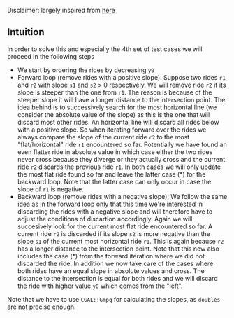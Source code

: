 Disclaimer: largely inspired from [here](https://github.com/simon-hrabec/Algolab-2020/tree/main/problems/Week%2005%20PotW%20-%20Motorcycles)

## Intuition
In order to solve this and especially the 4th set of test cases we will proceed in the following steps
- We start by ordering the rides by decreasing `y0`
- Forward loop (remove rides with a positive slope): Suppose two rides `r1` and `r2` with slope `s1` and `s2` > 0 respectively. We will remove ride `r2` if its slope is steeper than the one from `r1`. The reason is because of the steeper slope it will have a longer distance to the intersection point. The idea behind is to successively search for the most horizontal line (we consider the absolute value of the slope) as this is the one that will discard most other rides. An horizontal line will discard all rides below with a positive slope. So when iterating forward over the rides we always compare the slope of the current ride `r2` to the most "flat/horizontal" ride `r1` encountered so far. Potentially we have found an even flatter ride in absolute value in which case either the two rides never cross because they diverge or they actually cross and the current ride `r2` discards the previous ride `r1`. In both cases we will only update the most flat ride found so far and leave the latter case (*) for the backward loop. Note that the latter case can only occur in case the slope of `r1` is negative.
- Backward loop (remove rides with a negative slope): We follow the same idea as in the forward loop only that this time we're interested in discarding the rides with a negative slope and will therefore have to adjust the conditions of discartion accordingly. Again we will succesively look for the current most flat ride encountered so far. A current ride `r2` is discarded if its slope `s2` is more negative than the slope `s1` of the current most horizontal ride `r1`. This is again because `r2` has a longer distance to the intersection point. Note that this now also includes the case (*) from the forward iteration where we did not discarded the ride. In addition we now take care of the cases where both rides have an equal slope in absolute values and cross. The distance to the intersection is equal for both rides and we will discard the ride with higher value `y0` which comes from the "left".

Note that we have to use `CGAL::Gmpq` for calculating the slopes, as `doubles` are not precise enough.